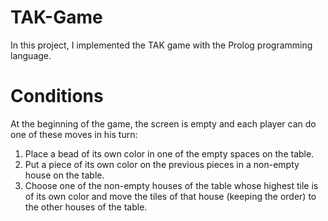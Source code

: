 # TAK-Game
In this project, I implemented the TAK game with the Prolog programming language.

# Conditions
At the beginning of the game, the screen is empty and each player can do one of these moves in his turn:
1. Place a bead of its own color in one of the empty spaces on the table.
2. Put a piece of its own color on the previous pieces in a non-empty house on the table.
3. Choose one of the non-empty houses of the table whose highest tile is of its own color and move the tiles of that house (keeping the order) to the other houses of the table.
